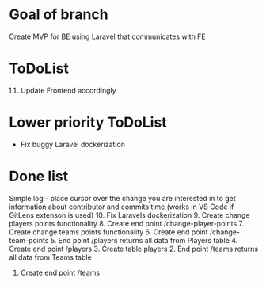# Goal of branch
Create MVP for BE using Laravel that communicates with FE

# ToDoList
11. Update Frontend accordingly

# Lower priority ToDoList
- Fix buggy Laravel dockerization

# Done list
Simple log - place cursor over the change you are interested in to get information about contributor and commits time (works in VS Code if GitLens extenson is used)
10. Fix Laravels dockerization
9. Create change players points functionality
8. Create end point /change-player-points
7. Create change teams points functionality
6. Create end point /change-team-points
5. End point /players returns all data from Players table
4. Create end point /players
3. Create table players
2. End point /teams returns all data from Teams table
1. Create end point /teams
